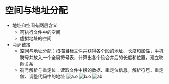 # 空间与地址分配
- 地址和空间有两层含义
	- 可执行文件中的空间
	- 虚拟地址的空间
- 两步链接
	- 空间与地址分配：扫描目标文件并获得各个段的地址、长度和属性，手机符号并放入一个全局符号表，计算出各个段合并后的长度和位置，建立映射关系
	- 符号解析与重定位：读取文件中段的数据、重定位信息，解析符号、重定位、调整代码中的地址
![a.o](a_header.png)
![b.o](b_header.png)
![ab](ab_header.png)
























